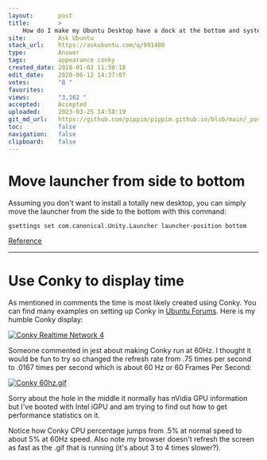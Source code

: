 ```yaml
---
layout:       post
title:        >
    How do I make my Ubuntu Desktop have a dock at the bottom and system utilization widgets on the side?
site:         Ask Ubuntu
stack_url:    https://askubuntu.com/q/991480
type:         Answer
tags:         appearance conky
created_date: 2018-01-02 11:50:18
edit_date:    2020-06-12 14:37:07
votes:        "8 "
favorites:    
views:        "3,162 "
accepted:     Accepted
uploaded:     2023-03-25 14:58:19
git_md_url:   https://github.com/pippim/pippim.github.io/blob/main/_posts/2018/2018-01-02-How-do-I-make-my-Ubuntu-Desktop-have-a-dock-at-the-bottom-and-system-utilization-widgets-on-the-side_.md
toc:          false
navigation:   false
clipboard:    false
---
```


# Move launcher from side to bottom

Assuming you don't want to install a totally new desktop, you can simply move the launcher from the side to the bottom with this command:

``` 
gsettings set com.canonical.Unity.Launcher launcher-position bottom
```

[Reference][1]


----------

# Use Conky to display time

As mentioned in comments the time is most likely created using Conky. You can find many examples on setting up Conky in [Ubuntu Forums][2]. Here is my humble Conky display:

[![Conky Realtime Network 4][3]][3]

Someone commented in jest about making Conky run at 60Hz. I thought it would be fun to try so changed the refresh rate from .75 times per second to .0167 times per second which is about 60 Hz or 60 Frames Per Second:

[![Conky 60hz.gif][4]][4]

Sorry about the hole in the middle it normally has nVidia GPU information but I've booted with Intel iGPU and am trying to find out how to get performance statistics on it.

Notice how Conky CPU percentage jumps from .5% at normal speed to about 5% at 60Hz speed. Also note my browser doesn't refresh the screen as fast as the .gif that is running (it's about 3 to 4 times slower?).

  [1]: http://ubuntuhandbook.org/index.php/2016/03/ubuntu-16-04-move-unity-launcher-to-bottom/
  [2]: https://ubuntuforums.org/showthread.php?t=281865
  [3]: https://i.stack.imgur.com/qbwY3.gif
  [4]: https://i.stack.imgur.com/kFcfr.gif
